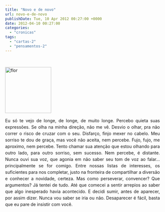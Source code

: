```yaml
---
title: "Novo e de novo"
url: novo-e-de-novo
publishDate: Tue, 10 Apr 2012 00:27:00 +0000
date: 2012-04-10 00:27:00
categories: 
  - "cronicas"
tags: 
  - "cartas-2"
  - "pensamentos-2"
---
```

&nbsp;

<img class="size-thumbnail wp-image-1437 alignleft" alt="flor" src="http://www.gabi.blog.br/wp-content/uploads/2012/04/flor-150x150.jpg" width="150" height="150" />
<p style="text-align: justify;"><span style="line-height: 1.5em;">Eu só te vejo de longe, de longe, de muito longe. Percebo quieta suas expressões. Se olha na minha direção, não me vê. Desvio o olhar, pra não correr o risco de cruzar com o seu. Disfarço, finjo mexer no cabelo. Meu sorriso te dou de graça, mas você não aceita, nem percebe. Fujo, fujo, me aproximo, nem percebe. Tento chamar sua atenção que estou olhando para outro lado, para outro sorriso, sem sucesso. Nem percebe, é distante. Nunca ouvi sua voz, que agonia em não saber seu tom de voz ao falar... principalmente se for comigo. Entre nossas listas de interesses, os suficientes para nos completar, justo na fronteira de compartilhar a diversão e conhecer a novidade, certeza. Mas como perseverar, convencer? Que argumentos? Já tentei de tudo. Até que comecei a sentir arrepios ao saber que algo inesperado havia acontecido. E decidi sumir, antes de aparecer, por assim dizer. Nunca vou saber se iria ou não. Desaparecer é fácil, basta que eu pare de insistir com você.</span></p>
